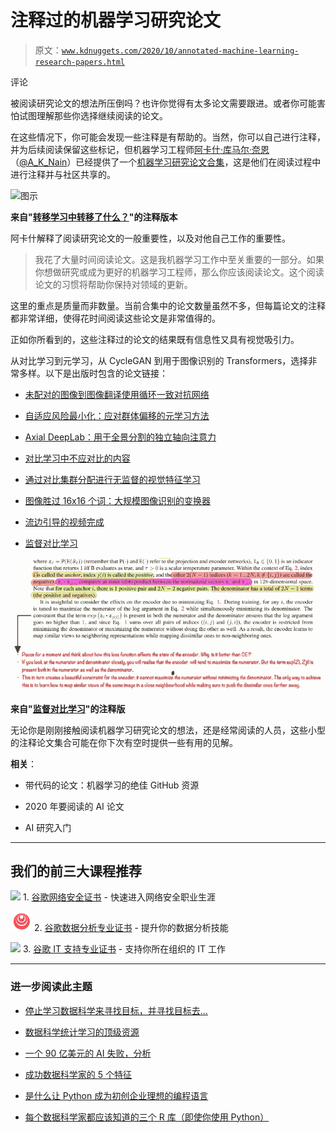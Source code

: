 # 注释过的机器学习研究论文

> 原文：[`www.kdnuggets.com/2020/10/annotated-machine-learning-research-papers.html`](https://www.kdnuggets.com/2020/10/annotated-machine-learning-research-papers.html)

评论

被阅读研究论文的想法所压倒吗？也许你觉得有太多论文需要跟进。或者你可能害怕试图理解那些你选择继续阅读的论文。

在这些情况下，你可能会发现一些注释是有帮助的。当然，你可以自己进行注释，并为后续阅读保留这些标记，但机器学习工程师[阿卡什·库马尔·奈恩](https://github.com/AakashKumarNain)（[@A_K_Nain](https://twitter.com/A_K_Nain)）已经提供了一个[机器学习研究论文合集](https://github.com/AakashKumarNain/annotated_research_papers)，这是他们在阅读过程中进行注释并与社区共享的。

![图示](https://github.com/AakashKumarNain/annotated_research_papers)

**来自"[转移学习中转移了什么？](https://github.com/AakashKumarNain/annotated_research_papers/blob/master/interpretability_and_explainability/what_is_being_transferred_in_transfer_learning.pdf)"的注释版本**

阿卡什解释了阅读研究论文的一般重要性，以及对他自己工作的重要性。

> 我花了大量时间阅读论文。这是我机器学习工作中至关重要的一部分。如果你想做研究或成为更好的机器学习工程师，那么你应该阅读论文。这个阅读论文的习惯将帮助你保持对领域的更新。

这里的重点是质量而非数量。当前合集中的论文数量虽然不多，但每篇论文的注释都非常详细，使得花时间阅读这些论文是非常值得的。

正如你所看到的，这些注释过的论文的结果既有信息性又具有视觉吸引力。

从对比学习到元学习，从 CycleGAN 到用于图像识别的 Transformers，选择非常多样。以下是出版时包含的论文链接：

+   [未配对的图像到图像翻译使用循环一致对抗网络](https://github.com/AakashKumarNain/annotated_research_papers/blob/master/gans/CycleGan.pdf)

+   [自适应风险最小化：应对群体偏移的元学习方法](https://github.com/AakashKumarNain/annotated_research_papers/blob/master/meta-learning/adaptive_risk_minimization.pdf)

+   [Axial DeepLab：用于全景分割的独立轴向注意力](https://github.com/AakashKumarNain/annotated_research_papers/blob/master/segmentation/axial_deeplab.pdf)

+   [对比学习中不应对比的内容](https://github.com/AakashKumarNain/annotated_research_papers/blob/master/self-supervised-learning/What%20shouldn%E2%80%99t%20be%20contrastive%20in%20Constrastive%20learning%20.pdf)

+   [通过对比集群分配进行无监督的视觉特征学习](https://github.com/AakashKumarNain/annotated_research_papers/blob/master/self-supervised-learning/Swav.pdf)

+   [图像胜过 16x16 个词：大规模图像识别的变换器](https://github.com/AakashKumarNain/annotated_research_papers/blob/master/supervised/Transformers/an_image_is_worth_16x16_words_transformers_for_image_recognition_at_scale.pdf)

+   [流边引导的视频完成](https://github.com/AakashKumarNain/annotated_research_papers/blob/master/supervised/flowedge_guided_video_completion.pdf)

+   [监督对比学习](https://github.com/AakashKumarNain/annotated_research_papers/blob/master/supervised/supervised_contrastive_learning.pdf)

![图示](img/b198c559cdf57b1f459abef463fda1ce.png)

**来自"[监督对比学习](https://github.com/AakashKumarNain/annotated_research_papers/blob/master/supervised/supervised_contrastive_learning.pdf)"的注释版**

无论你是刚刚接触阅读机器学习研究论文的想法，还是经常阅读的人员，这些小型的注释论文集合可能在你下次有空时提供一些有用的见解。

**相关**：

+   带代码的论文：机器学习的绝佳 GitHub 资源

+   2020 年要阅读的 AI 论文

+   AI 研究入门

* * *

## 我们的前三大课程推荐

![](img/0244c01ba9267c002ef39d4907e0b8fb.png) 1\. [谷歌网络安全证书](https://www.kdnuggets.com/google-cybersecurity) - 快速进入网络安全职业生涯

![](img/e225c49c3c91745821c8c0368bf04711.png) 2\. [谷歌数据分析专业证书](https://www.kdnuggets.com/google-data-analytics) - 提升你的数据分析技能

![](img/0244c01ba9267c002ef39d4907e0b8fb.png) 3\. [谷歌 IT 支持专业证书](https://www.kdnuggets.com/google-itsupport) - 支持你所在组织的 IT 工作

* * *

### 进一步阅读此主题

+   [停止学习数据科学来寻找目标，并寻找目标去…](https://www.kdnuggets.com/2021/12/stop-learning-data-science-find-purpose.html)

+   [数据科学统计学习的顶级资源](https://www.kdnuggets.com/2021/12/springboard-top-resources-learn-data-science-statistics.html)

+   [一个 90 亿美元的 AI 失败，分析](https://www.kdnuggets.com/2021/12/9b-ai-failure-examined.html)

+   [成功数据科学家的 5 个特征](https://www.kdnuggets.com/2021/12/5-characteristics-successful-data-scientist.html)

+   [是什么让 Python 成为初创企业理想的编程语言](https://www.kdnuggets.com/2021/12/makes-python-ideal-programming-language-startups.html)

+   [每个数据科学家都应该知道的三个 R 库（即使你使用 Python）](https://www.kdnuggets.com/2021/12/three-r-libraries-every-data-scientist-know-even-python.html)
